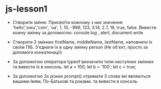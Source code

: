 # js-lesson1

- Створити змінні. Присвоїти кожному з них значення: 'hello','owu','com', 'ua', 1, 10, -999, 123, 3.14, 2.7, 16, true, false.
Вивести кожну змінну за допомогою: console.log , alert, document.write

- Створити 3 змінних firstName, middleName, lastName, наповнити їх своїм ПІБ. З'єднати їх в одну змінну person (Не об'єкт, просто за допомоги конкатенації)

- За допомогою оператора typeof визначити типи наступних змінних та вивести їх в консоль.
  let a = 100; let b = '100'; let c = true;

- За допомогою 3х різних prompt() отримати 3 слова які являються вашими Імям, По-Батькові та роками. та вивести в консоль
